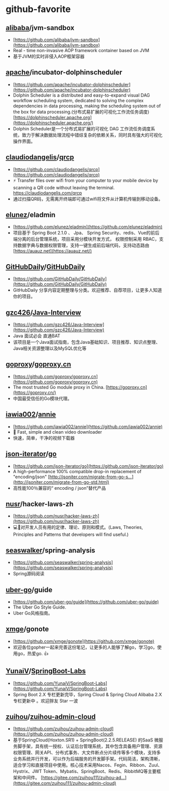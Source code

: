 # github-favorite

## [alibaba](https://github.com/alibaba)/**jvm-sandbox**

- [https://github.com/alibaba/jvm-sandbox](https://github.com/alibaba/jvm-sandbox)
- Real - time non-invasive AOP framework container based on JVM
- 基于JVM的实时非侵入AOP框架容器

## [apache](https://github.com/apache)/**incubator-dolphinscheduler**

- [https://github.com/apache/incubator-dolphinscheduler](https://github.com/apache/incubator-dolphinscheduler)
- Dolphin Scheduler is a distributed and easy-to-expand visual DAG workflow scheduling system, dedicated to solving the complex dependencies in data processing, making the scheduling system out of the box for data processing.(分布式易扩展的可视化工作流任务调度) [https://dolphinscheduler.apache.org](https://dolphinscheduler.apache.org/)
- Dolphin Scheduler是一个分布式易扩展的可视化 DAG 工作流任务调度系统，致力于解决数据处理流程中错综复杂的依赖关系，同时具有强大的可视化操作界面。

## [claudiodangelis](https://github.com/claudiodangelis)/**[qrcp](https://github.com/claudiodangelis/qrcp)**

- [https://github.com/claudiodangelis/qrcp](https://github.com/claudiodangelis/qrcp)
- ⚡ Transfer files over wifi from your computer to your mobile device by scanning a QR code without leaving the terminal. https://claudiodangelis.com/qrcp
- 通过扫描QR码，无需离开终端即可通过wifi将文件从计算机传输到移动设备。

## [elunez](https://github.com/elunez)/**eladmin**

- [https://github.com/elunez/eladmin](https://github.com/elunez/eladmin)
- 项目基于 Spring Boot 2.1.0 、 Jpa、 Spring Security、redis、Vue的前后端分离的后台管理系统，项目采用分模块开发方式， 权限控制采用 RBAC，支持数据字典与数据权限管理，支持一键生成前后端代码，支持动态路由 [https://auauz.net](https://auauz.net/)

## [GitHubDaily](https://github.com/GitHubDaily)/**[GitHubDaily](https://github.com/GitHubDaily/GitHubDaily)**

- [https://github.com/GitHubDaily/GitHubDaily](https://github.com/GitHubDaily/GitHubDaily)
-  GitHubDaily 分享内容定期整理与分类。欢迎推荐、自荐项目，让更多人知道你的项目。

## [gzc426](https://github.com/gzc426)/**[Java-Interview](https://github.com/gzc426/Java-Interview)**

- [https://github.com/gzc426/Java-Interview](https://github.com/gzc426/Java-Interview)
- Java 面试必会 直通BAT
- 该项目是一个Java面试指南，包含Java基础知识、项目推荐、知识点整理、Java相关资源整理以及MySQL优化等

## [goproxy](https://github.com/goproxy)/**[goproxy.cn](https://github.com/goproxy/goproxy.cn)**

- [https://github.com/goproxy/goproxy.cn](https://github.com/goproxy/goproxy.cn)
- The most trusted Go module proxy in China. [https://goproxy.cn](https://goproxy.cn/)
- 中国最受信任的Go模块代理。

## [iawia002](https://github.com/iawia002)/**[annie](https://github.com/iawia002/annie)**

- [https://github.com/iawia002/annie](https://github.com/iawia002/annie)
- 👾 Fast, simple and clean video downloader
- 快速，简单，干净的视频下载器

## [json-iterator](https://github.com/json-iterator)/**[go](https://github.com/json-iterator/go)**

- [https://github.com/json-iterator/go](https://github.com/json-iterator/go)
- A high-performance 100% compatible drop-in replacement of "encoding/json" [http://jsoniter.com/migrate-from-go-s…](http://jsoniter.com/migrate-from-go-std.html)
- 高性能100％兼容的“ encoding / json”替代产品

## [nusr](https://github.com/nusr)/**hacker-laws-zh**

- [https://github.com/nusr/hacker-laws-zh](https://github.com/nusr/hacker-laws-zh)
- 💻📖对开发人员有用的定律、理论、原则和模式。(Laws, Theories, Principles and Patterns that developers will find useful.)

## [seaswalker](https://github.com/seaswalker)/**spring-analysis**

- [https://github.com/seaswalker/spring-analysis](https://github.com/seaswalker/spring-analysis)
- Spring源码阅读

## [uber-go](https://github.com/uber-go)/**guide**

- [https://github.com/uber-go/guide](https://github.com/uber-go/guide)
- The Uber Go Style Guide.
- Uber Go风格指南。

## [xmge](https://github.com/xmge)/**gonote**

- [https://github.com/xmge/gonote](https://github.com/xmge/gonote)
- 欢迎各位gopher一起来完善这份笔记，让更多的人能够了解go，学习go，使用go，热爱go. 👍

## [YunaiV](https://github.com/YunaiV)/**[SpringBoot-Labs](https://github.com/YunaiV/SpringBoot-Labs)**

- [https://github.com/YunaiV/SpringBoot-Labs](https://github.com/YunaiV/SpringBoot-Labs)
- Spring Boot 2.X 专栏更新完毕，Spring Cloud & Spring Cloud Alibaba 2.X 专栏更新中 。欢迎胖友 Star 一波

## [zuihou](https://github.com/zuihou)/**[zuihou-admin-cloud](https://github.com/zuihou/zuihou-admin-cloud)**

- [https://github.com/zuihou/zuihou-admin-cloud](https://github.com/zuihou/zuihou-admin-cloud)
- 基于SpringCloud(Hoxton.SR1) + SpringBoot(2.2.5.RELEASE) 的SaaS 微服务脚手架，具有统一授权、认证后台管理系统，其中包含具备用户管理、资源权限管理、网关API、分布式事务、大文件断点分片续传等多个模块，支持多业务系统并行开发，可以作为后端服务的开发脚手架。代码简洁，架构清晰，适合学习和直接项目中使用。核心技术采用Nacos、Fegin、Ribbon、Zuul、Hystrix、JWT Token、Mybatis、SpringBoot、Redis、RibbitMQ等主要框架和中间件。 [https://gitee.com/zuihou111/zuihou-ad…](https://gitee.com/zuihou111/zuihou-admin-cloud)